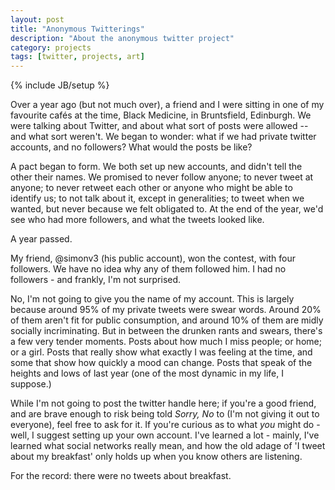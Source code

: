 ```yaml
---
layout: post
title: "Anonymous Twitterings"
description: "About the anonymous twitter project"
category: projects
tags: [twitter, projects, art]
---
```

{% include JB/setup %}

Over a year ago (but not much over), a friend and I were sitting in one
of my favourite cafés at the time, Black Medicine, in Bruntsfield,
Edinburgh. We were talking about Twitter, and about what sort of posts
were allowed -- and what sort weren't. We began to wonder: what if we
had private twitter accounts, and no followers? What would the posts
be like?

A pact began to form. We both set up new accounts, and didn't tell the
other their names. We promised to never follow anyone; to never tweet at
anyone; to never retweet each other or anyone who might be able to
identify us; to not talk about it, except in generalities; to tweet when
we wanted, but never because we felt obligated to. At the end of the
year, we'd see who had more followers, and what the tweets looked like.

A year passed.

My friend, @simonv3 (his public account), won the contest, with four
followers. We have no idea why any of them followed him. I had no
followers - and frankly, I'm not surprised. 

No, I'm not going to give you the name of my account. This is largely because around 95% of my private tweets were swear words. Around 20% of them aren't fit for public consumption, and around 10% of them are midly socially incriminating. But in between the drunken rants and swears, there's a few very tender moments. Posts about how much I miss people; or home; or a girl. Posts that really show what exactly I was feeling at the time, and some that show how quickly a mood can change. Posts that speak of the heights and lows of last year (one of the most dynamic in my life, I suppose.) 

While I'm not going to post the twitter handle here; if you're a good
friend, and are brave enough to risk being told _Sorry, No_ to (I'm not giving it
out to everyone), feel free to ask for it. If you're curious as to what
_you_ might do - well, I suggest setting up your own account. I've
learned a lot - mainly, I've learned what social networks really mean,
and how the old adage of 'I tweet about my breakfast' only holds up when
you know others are listening.

For the record: there were no tweets about breakfast. 
